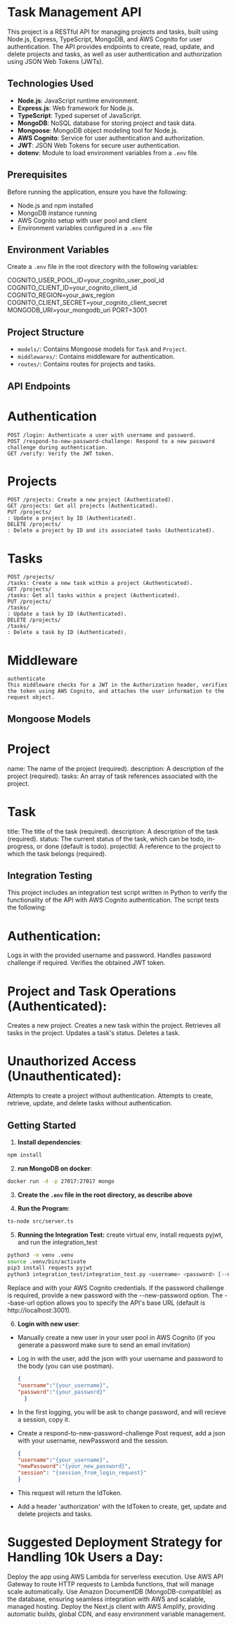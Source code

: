 # Task Management API

This project is a RESTful API for managing projects and tasks, built using Node.js, Express, TypeScript, MongoDB, and AWS Cognito for user authentication. The API provides endpoints to create, read, update, and delete projects and tasks, as well as user authentication and authorization using JSON Web Tokens (JWTs).

## Technologies Used

- **Node.js**: JavaScript runtime environment.
- **Express.js**: Web framework for Node.js.
- **TypeScript**: Typed superset of JavaScript.
- **MongoDB**: NoSQL database for storing project and task data.
- **Mongoose**: MongoDB object modeling tool for Node.js.
- **AWS Cognito**: Service for user authentication and authorization.
- **JWT**: JSON Web Tokens for secure user authentication.
- **dotenv**: Module to load environment variables from a `.env` file.

## Prerequisites

Before running the application, ensure you have the following:

- Node.js and npm installed
- MongoDB instance running
- AWS Cognito setup with user pool and client
- Environment variables configured in a `.env` file

## Environment Variables

Create a `.env` file in the root directory with the following variables:

COGNITO_USER_POOL_ID=your_cognito_user_pool_id
COGNITO_CLIENT_ID=your_cognito_client_id
COGNITO_REGION=your_aws_region
COGNITO_CLIENT_SECRET=your_cognito_client_secret
MONGODB_URI=your_mongodb_uri
PORT=3001

## Project Structure

- `models/`: Contains Mongoose models for `Task` and `Project`.
- `middlewares/`: Contains middleware for authentication.
- `routes/`: Contains routes for projects and tasks.

## API Endpoints

# Authentication

    POST /login: Authenticate a user with username and password.
    POST /respond-to-new-password-challenge: Respond to a new password challenge during authentication.
    GET /verify: Verify the JWT token.

# Projects

    POST /projects: Create a new project (Authenticated).
    GET /projects: Get all projects (Authenticated).
    PUT /projects/
    : Update a project by ID (Authenticated).
    DELETE /projects/
    : Delete a project by ID and its associated tasks (Authenticated).

# Tasks

    POST /projects/
    /tasks: Create a new task within a project (Authenticated).
    GET /projects/
    /tasks: Get all tasks within a project (Authenticated).
    PUT /projects/
    /tasks/
    : Update a task by ID (Authenticated).
    DELETE /projects/
    /tasks/
    : Delete a task by ID (Authenticated).

# Middleware

    authenticate
    This middleware checks for a JWT in the Authorization header, verifies the token using AWS Cognito, and attaches the user information to the request object.

## Mongoose Models

# Project

name: The name of the project (required).
description: A description of the project (required).
tasks: An array of task references associated with the project.

# Task

title: The title of the task (required).
description: A description of the task (required).
status: The current status of the task, which can be todo, in-progress, or done (default is todo).
projectId: A reference to the project to which the task belongs (required).

## Integration Testing

This project includes an integration test script written in Python to verify the functionality of the API with AWS Cognito authentication. The script tests the following:

# Authentication:

Logs in with the provided username and password.
Handles password challenge if required.
Verifies the obtained JWT token.

# Project and Task Operations (Authenticated):

Creates a new project.
Creates a new task within the project.
Retrieves all tasks in the project.
Updates a task's status.
Deletes a task.

# Unauthorized Access (Unauthenticated):

Attempts to create a project without authentication.
Attempts to create, retrieve, update, and delete tasks without authentication.

## Getting Started

1. **Install dependencies**:

```bash
npm install
```

2. **run MongoDB on docker**:

```bash
docker run -d -p 27017:27017 mongo
```

3. **Create the `.env` file in the root directory, as describe above**


4. **Run the Program**:

```bash
ts-node src/server.ts
```

5. **Running the Integration Test:**
   create virtual env, install requests pyjwt, and run the integration_test

```bash
python3 -m venv .venv
source .venv/bin/activate
pip3 install requests pyjwt
python3 integration_test/integration_test.py <username> <password> [--new-password <new_password>] [--base-url <base_url>]
```

Replace <username> and <password> with your AWS Cognito credentials.
If the password challenge is required, provide a new password with the --new-password option.
The --base-url option allows you to specify the API's base URL (default is http://localhost:3001).

6. **Login with new user**:

- Manually create a new user in your user pool in AWS Cognito (if you generate a password make sure to send an email invitation)
- Log in with the user, add the json with your username and password to the body (you can use postman).
  ```json
  {
  "username":"{your_username}",
  "password":"{your_password}"
    }
    ```
- In the first logging, you will be ask to change password, and will recieve a session, copy it.
- Create a respond-to-new-password-challenge Post request, add a json with your username, newPassword and the session.

    ```json
  {
  "username":"{your_username}",
  "newPassword":"{your_new_password}",
  "session": "{session_from_login_request}"
  }
    ```
- This request will return the IdToken.
- Add a header 'authorization' with the IdToken to create, get, update and delete projects and tasks. 

# Suggested Deployment Strategy for Handling 10k Users a Day:

Deploy the app using AWS Lambda for serverless execution.
Use AWS API Gateway to route HTTP requests to Lambda functions, that will manage scale automatically.
Use Amazon DocumentDB (MongoDB-compatible) as the database, ensuring seamless integration with AWS and scalable, managed hosting.
Deploy the Next.js client with AWS Amplify, providing automatic builds, global CDN, and easy environment variable management.
